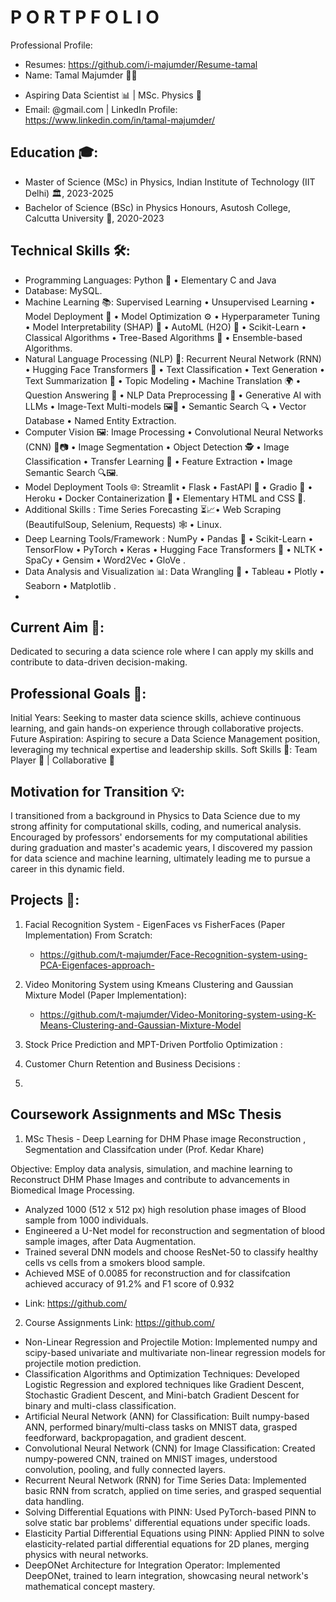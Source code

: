# P O R T P F O L I O
Professional Profile:

* Resumes: https://github.com/i-majumder/Resume-tamal
* Name: Tamal Majumder 👨‍🎓
- Aspiring Data Scientist 📊 | MSc. Physics 🌌
- Email: @gmail.com | LinkedIn Profile: https://www.linkedin.com/in/tamal-majumder/

## Education 🎓:
* Master of Science (MSc) in Physics, Indian Institute of Technology (IIT Delhi) 🏛️, 2023-2025
* Bachelor of Science (BSc) in Physics Honours, Asutosh College, Calcutta University 🏫, 2020-2023

## Technical Skills 🛠️:

- Programming Languages: Python 🐍 • Elementary C and Java
- Database: MySQL.
- Machine Learning 📚: Supervised Learning • Unsupervised Learning • Model Deployment 🚀 • Model Optimization ⚙️ • Hyperparameter Tuning • Model Interpretability (SHAP) 🧐 • AutoML (H2O) 🤖 • Scikit-Learn • Classical Algorithms • Tree-Based Algorithms 🌲 • Ensemble-based Algorithms.
- Natural Language Processing (NLP) 📝: Recurrent Neural Network (RNN) • Hugging Face Transformers 🤗 • Text Classification • Text Generation • Text Summarization 📑 • Topic Modeling • Machine Translation 🌍 • Question Answering 💬 • NLP Data Preprocessing 🧹 • Generative AI with LLMs • Image-Text Multi-models 🖼️📝 • Semantic Search 🔍 • Vector Database • Named Entity Extraction.
- Computer Vision 🖼️: Image Processing • Convolutional Neural Networks (CNN) 🧠📷 • Image Segmentation • Object Detection 🕵️ • Image Classification • Transfer Learning 🔄 • Feature Extraction • Image Semantic Search 🔍🖼️.
- Model Deployment Tools 🌐: Streamlit • Flask • FastAPI 🚀 • Gradio 📡 • Heroku • Docker Containerization 🐳 • Elementary HTML and CSS 🎨.
- Additional Skills : Time Series Forecasting ⏳📈• Web Scraping (BeautifulSoup, Selenium, Requests) 🕸️ • Linux.
- Deep Learning Tools/Framework : NumPy • Pandas 🐼 • Scikit-Learn • TensorFlow • PyTorch • Keras • Hugging Face Transformers 🤗 • NLTK • SpaCy • Gensim • Word2Vec • GloVe .
- Data Analysis and Visualization 📊: Data Wrangling 🧹 • Tableau • Plotly • Seaborn • Matplotlib .
- 
## Current Aim 🚀:
Dedicated to securing a data science role where I can apply my skills and contribute to data-driven decision-making.

## Professional Goals 🎯:
Initial Years: Seeking to master data science skills, achieve continuous learning, and gain hands-on experience through collaborative projects.
Future Aspiration: Aspiring to secure a Data Science Management position, leveraging my technical expertise and leadership skills.
Soft Skills 💬:
Team Player 🤝 | Collaborative 🤝

## Motivation for Transition 💡:
I transitioned from a background in Physics to Data Science due to my strong affinity for computational skills, coding, and numerical analysis. Encouraged by professors' endorsements for my computational abilities during graduation and master's academic years, I discovered my passion for data science and machine learning, ultimately leading me to pursue a career in this dynamic field.

## Projects 🚧:

1. Facial Recognition System - EigenFaces vs FisherFaces (Paper Implementation) From Scratch:
   - https://github.com/t-majumder/Face-Recognition-system-using-PCA-Eigenfaces-approach-
2. Video Monitoring System using Kmeans Clustering and Gaussian Mixture Model (Paper Implementation):
   - https://github.com/t-majumder/Video-Monitoring-system-using-K-Means-Clustering-and-Gaussian-Mixture-Model
3. Stock Price Prediction and MPT-Driven Portfolio Optimization :
   
4. Customer Churn Retention and Business Decisions :

5. 


## Coursework Assignments and MSc Thesis
1. MSc Thesis - Deep Learning for DHM Phase image Reconstruction , Segmentation and Classifcation under (Prof. Kedar Khare)

Objective: Employ data analysis, simulation, and machine learning to Reconstruct DHM Phase Images and contribute to advancements in Biomedical Image Processing.
 - Analyzed 1000 (512 x 512 px) high resolution phase images of Blood sample from 1000 individuals.
 - Engineered a U-Net model for reconstruction and segmentation of blood sample images, after Data Augmentation. 
 - Trained several DNN models and choose ResNet-50 to classify healthy cells vs cells from a smokers blood sample.
 - Achieved MSE of 0.0085 for reconstruction and for classifcation achieved accuracy of 91.2% and F1 score of 0.932
* Link: https://github.com/

2. Course Assignments
Link: https://github.com/

* Non-Linear Regression and Projectile Motion: Implemented numpy and scipy-based univariate and multivariate non-linear regression models for projectile motion prediction.
* Classification Algorithms and Optimization Techniques: Developed Logistic Regression and explored techniques like Gradient Descent, Stochastic Gradient Descent, and Mini-batch Gradient Descent for binary and multi-class classification.
* Artificial Neural Network (ANN) for Classification: Built numpy-based ANN, performed binary/multi-class tasks on MNIST data, grasped feedforward, backpropagation, and gradient descent.
* Convolutional Neural Network (CNN) for Image Classification: Created numpy-powered CNN, trained on MNIST images, understood convolution, pooling, and fully connected layers.
* Recurrent Neural Network (RNN) for Time Series Data: Implemented basic RNN from scratch, applied on time series, and grasped sequential data handling.
* Solving Differential Equations with PINN: Used PyTorch-based PINN to solve static bar problems' differential equations under specific loads.
* Elasticity Partial Differential Equations using PINN: Applied PINN to solve elasticity-related partial differential equations for 2D planes, merging physics with neural networks.
* DeepONet Architecture for Integration Operator: Implemented DeepONet, trained to learn integration, showcasing neural network's mathematical concept mastery.
<!---
t-majumder/t-majumder is a ✨ special ✨ repository because its `README.md` (this file) appears on your GitHub profile.
You can click the Preview link to take a look at your changes.
--->
